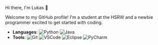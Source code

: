 Hi there, I'm Lukas 👋

Welcome to my GitHub profile! I'm a student at the HSRW and a newbie programmer excited to get started with coding.

- **Languages**: ![Python](https://img.shields.io/badge/-Python-3776AB?style=flat&logo=python&logoColor=white) ![Java](https://img.shields.io/badge/-Java-007396?style=flat&logo=java&logoColor=white)
- **Tools**: ![Git](https://img.shields.io/badge/-Git-F05032?style=flat&logo=git&logoColor=white) ![VSCode](https://img.shields.io/badge/-VSCode-007ACC?style=flat&logo=visual-studio-code&logoColor=white) ![Eclipse](https://img.shields.io/badge/-Eclipse-2C2255?style=flat&logo=eclipse&logoColor=white) ![PyCharm](https://img.shields.io/badge/-PyCharm-000000?style=flat&logo=pycharm&logoColor=white)

